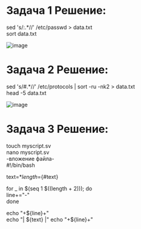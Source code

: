# Задача 1 Решение:

sed 's/:.*//' /etc/passwd > data.txt   
sort data.txt 

![image](https://github.com/user-attachments/assets/f25d0384-7a90-44db-99de-b386ddf57222)

# Задача 2 Решение:

sed 's/#.*//' /etc/protocols | sort -ru -nk2 > data.txt  
head -5 data.txt

![image](https://github.com/user-attachments/assets/0c26160e-8ac9-4e1b-8a42-dab7a778c387)

# Задача 3 Решение:

touch myscript.sv  
nano myscript.sv  
-вложение файла-  
#!/bin/bash  
  
text=$*  
length=${#text}  


for _ in $(seq 1 $((length + 2))); do  
    line+="-"  
done  
  
echo "+${line}+"  
echo "| ${text} |"  
echo "+${line}+"  
